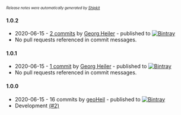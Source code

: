 <sup><sup>*Release notes were automatically generated by [Shipkit](http://shipkit.org/)*</sup></sup>

#### 1.0.2
 - 2020-06-15 - [2 commits](https://github.com/geoHeil/streaming-reference/compare/v1.0.1...v1.0.2) by [Georg Heiler](https://github.com/geoHeil) - published to [![Bintray](https://img.shields.io/badge/Bintray-1.0.2-green.svg)](https://bintray.com/geoheil/playground/streaming-reference/1.0.2)
 - No pull requests referenced in commit messages.

#### 1.0.1
 - 2020-06-15 - [1 commit](https://github.com/geoHeil/streaming-reference/compare/v1.0.0...v1.0.1) by [Georg Heiler](https://github.com/geoHeil) - published to [![Bintray](https://img.shields.io/badge/Bintray-1.0.1-green.svg)](https://bintray.com/geoheil/playground/streaming-reference/1.0.1)
 - No pull requests referenced in commit messages.

#### 1.0.0
 - 2020-06-15 - 16 commits by [geoHeil](https://github.com/geoHeil) - published to [![Bintray](https://img.shields.io/badge/Bintray-1.0.0-green.svg)](https://bintray.com/streaming-reference/playground/maven/1.0.0)
 - Development [(#2)](https://github.com/geoHeil/streaming-reference/pull/2)

